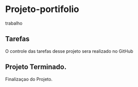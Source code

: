 # Projeto-portifolio
 trabalho

 ## Tarefas
 O controle das tarefas desse projeto sera realizado no GitHub
 

 ## Projeto Terminado.
Finalizaçao do Projeto.
